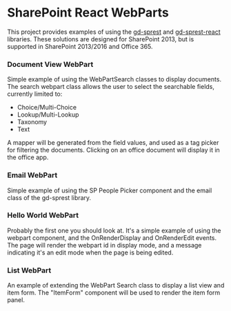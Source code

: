 # SharePoint React WebParts
This project provides examples of using the [gd-sprest](https://gunjandatta.github.io/sprest/) and [gd-sprest-react](https://github.com/gunjandatta/sprest-react) libraries. These solutions are designed for SharePoint 2013, but is supported in SharePoint 2013/2016 and Office 365.

### Document View WebPart
Simple example of using the WebPartSearch classes to display documents. The search webpart class allows the user to select the searchable fields, currently limited to:
* Choice/Multi-Choice
* Lookup/Multi-Lookup
* Taxonomy
* Text

A mapper will be generated from the field values, and used as a tag picker for filtering the documents. Clicking on an office document will display it in the office app.

### Email WebPart
Simple example of using the SP People Picker component and the email class of the gd-sprest library.

### Hello World WebPart
Probably the first one you should look at. It's a simple example of using the webpart component, and the OnRenderDisplay and OnRenderEdit events. The page will render the webpart id in display mode, and a message indicating it's an edit mode when the page is being edited.

### List WebPart
An example of extending the WebPart Search class to display a list view and item form. The "ItemForm" component will be used to render the item form panel.